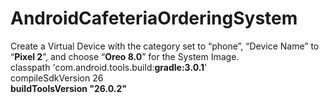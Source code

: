 # AndroidCafeteriaOrderingSystem
Create a Virtual Device with the category set to “phone”, “Device Name” to 
“<strong>Pixel 2</strong>”, and choose “<strong>Oreo 8.0</strong>” for the System Image.
<br/>
classpath 'com.android.tools.build:<strong>gradle:3.0.1</strong>'
<br/>
<stong>compileSdkVersion 26</strong>
<br/>
<strong>buildToolsVersion "26.0.2"</strong>
<br/>